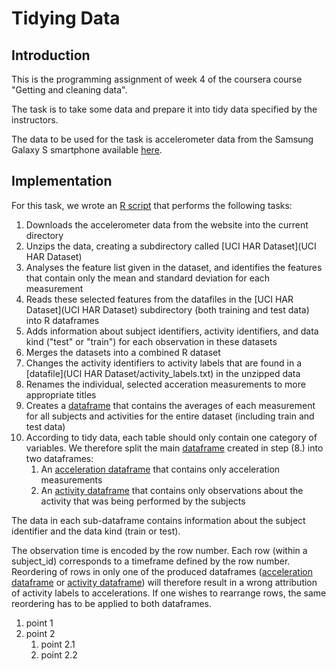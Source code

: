 
# Tidying Data
## Introduction
This is the programming assignment of week 4 of the coursera course "Getting and cleaning data".

The task is to take some data and prepare it into tidy data specified by the instructors.

The data to be used for the task is accelerometer data from the Samsung Galaxy S smartphone available [here](http://archive.ics.uci.edu/ml/datasets/Human+Activity+Recognition+Using+Smartphones).

## Implementation
For this task, we wrote an [R script](run_analysis.R) that performs the following tasks:

  1. Downloads the accelerometer data from the website into the current directory
  1. Unzips the data, creating a subdirectory called [UCI HAR Dataset](UCI HAR Dataset)
  1. Analyses the feature list given in the dataset, and identifies the features that contain only the mean and standard deviation for each measurement
  1. Reads these selected features from the datafiles in the [UCI HAR Dataset](UCI HAR Dataset) subdirectory (both training and test data) into R dataframes
  1. Adds information about subject identifiers, activity identifiers, and data kind ("test" or "train") for each observation in these datasets
  1. Merges the datasets into a combined R dataset
  1. Changes the activity identifiers to activity labels that are found in a [datafile](UCI HAR Dataset/activity_labels.txt) in the unzipped data
  1. Renames the individual, selected acceration measurements to more appropriate titles
  1. Creates a [dataframe](data_all_tabled_average) that contains the averages of each measurement for all subjects and activities for the entire dataset (including train and test data)
  1. According to tidy data, each table should only contain one category of variables. We therefore split the main [dataframe](data_all_activity_labels) created in step (8.) into two dataframes:
      1. An [acceleration dataframe](df_accelerations) that contains only acceleration measurements
      1. An [activity dataframe](df_activitykinds) that contains only observations about the activity that was being performed by the subjects
  <p></p>The data in each sub-dataframe contains information about the subject identifier and the data kind (train or test).

The observation time is encoded by the row number. Each row (within a subject_id) corresponds to a timeframe defined by the row number. Reordering of rows in only one of the produced dataframes ([acceleration dataframe](df_accelerations) or  [activity dataframe](df_activitykinds)) will therefore result in a wrong attribution of activity labels to accelerations. If one wishes to rearrange rows, the same reordering has to be applied to both dataframes.

1. point 1
1. point 2
    1. point 2.1
    1. point 2.2
